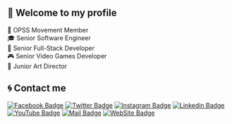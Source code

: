 ## 👋 Welcome to my profile
💬 OPSS Movement Member<br>
🎓 Senior Software Engineer<br>
💠 Senior Full-Stack Developer<br>
🎮 Senior Video Games Developer<br>
🎨 Junior Art Director<br>

## 🌀 Contact me
[![Facebook Badge](https://img.shields.io/badge/selcukcukur->-blue?style=for-the-badge&logo=facebook)](https://facebook.com/selcukcukur/)
[![Twitter Badge](https://img.shields.io/badge/selcukcukur->-blue?style=for-the-badge&logo=twitter)](https://twitter.com/selcukcukur/)
[![Instagram Badge](https://img.shields.io/badge/selcukcukur->-blue?style=for-the-badge&logo=instagram)](https://instagram.com/selcukcukur/)
[![Linkedin Badge](https://img.shields.io/badge/selcukcukur->-blue?style=for-the-badge&logo=linkedin)](https://linkedin.com/in/selcukcukur/)
[![YouTube Badge](https://img.shields.io/badge/selcukcukur->-blue?style=for-the-badge&logo=youtube)](https://youtube.com/c/selcukcukur/)
[![Mail Badge](https://img.shields.io/badge/send%20a%20mail->-blue?style=for-the-badge&logo=mail.ru)](mailto:hk@selcukcukur.com.tr)
[![WebSite Badge](https://img.shields.io/badge/go%20website->-blue?style=for-the-badge&logo=semantic-release)](https://selcukcukur.com.tr/)
